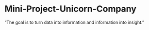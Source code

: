 # Mini-Project-Unicorn-Company
“The goal is to turn data into information and information into insight.”
